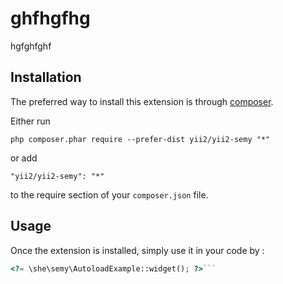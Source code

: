 ghfhgfhg
========
hgfghfghf

Installation
------------

The preferred way to install this extension is through [composer](http://getcomposer.org/download/).

Either run

```
php composer.phar require --prefer-dist yii2/yii2-semy "*"
```

or add

```
"yii2/yii2-semy": "*"
```

to the require section of your `composer.json` file.


Usage
-----

Once the extension is installed, simply use it in your code by  :

```php
<?= \she\semy\AutoloadExample::widget(); ?>```